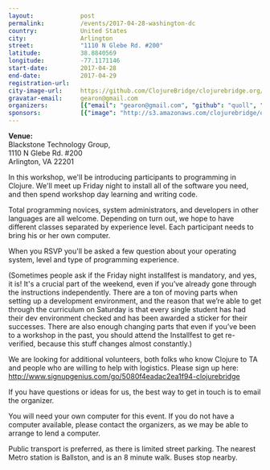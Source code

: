 ```yaml
---
layout:             post
permalink:          /events/2017-04-28-washington-dc
country:            United States
city:               Arlington
street:             "1110 N Glebe Rd. #200"
latitude:           38.8840569
longitude:          -77.1171146
start-date:         2017-04-28
end-date:           2017-04-29
registration-url:
city-image-url:     https://github.com/ClojureBridge/clojurebridge.org/raw/master/app/assets/images/events/washington-dc.jpg
gravatar-email:     gearon@gmail.com
organizers:         [{"email": "gearon@gmail.com", "github": "quoll", "name": "Paula Gearon", "twitter": "quoll"}, {"email": null, "github": null, "name": "Women Who Code DC", "twitter": null}]
sponsors:           [{"image": "http://s3.amazonaws.com/clojurebridge/original/209/blackstoneLogo.png?1491864263", "name": "Blackstone Technology Group", "url": "https://www.bstonetech.com/"}, {"image": "http://s3.amazonaws.com/clojurebridge/original/210/SparkFund_Logo_w-sub-title.png?1491920193", "name": "SparkFund", "url": "https://www.sparkfund.co/"}]
---
```


**Venue:**<br/>
Blackstone Technology Group,<br/>
1110 N Glebe Rd. #200<br/>
Arlington, VA 22201<br/>

In this workshop, we'll be introducing participants to programming in Clojure. We'll meet up Friday night to install all of the software you need, and then spend workshop day learning and writing code.

Total programming novices, system administrators, and developers in other languages are all welcome. Depending on turn out, we hope to have different classes separated by experience level. Each participant needs to bring his or her own computer.

When you RSVP you'll be asked a few question about your operating system, level and type of programming experience.

(Sometimes people ask if the Friday night installfest is mandatory, and yes, it is! It's a crucial part of the weekend, even if you’ve already gone through the instructions independently. There are a ton of moving parts when setting up a development environment, and the reason that we’re able to get through the curriculum on Saturday is that every single student has had their dev environment checked and has been awarded a sticker for their successes. There are also enough changing parts that even if you’ve been to a workshop in the past, you should attend the Installfest to get re-verified, because this stuff changes almost constantly.)

We are looking for additional volunteers, both folks who know Clojure to TA and people who are willing to help with logistics. Please sign up here: http://www.signupgenius.com/go/5080f4eadac2ea1f94-clojurebridge

If you have questions or ideas for us, the best way to get in touch is to email the organizer.

You will need your own computer for this event. If you do not have a computer available, please contact the organizers, as we may be able to arrange to lend a computer.

Public transport is preferred, as there is limited street parking. The nearest Metro station is Ballston, and is an 8 minute walk. Buses stop nearby.
